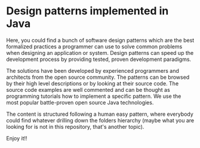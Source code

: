 # Design patterns implemented in Java

Here, you could find a bunch of software design patterns which are the best formalized practices a programmer can use to solve common problems when designing an application or system. Design patterns can speed up the development process by providing tested, proven development paradigms.

The solutions have been developed by experienced programmers and architects from the open source community. The patterns can be browsed by their high level descriptions or by looking at their source code. The source code examples are well commented and can be thought as programming tutorials how to implement a specific pattern. We use the most popular battle-proven open source Java technologies.

The content is structured following a human easy pattern, where everybody could find whatever drilling down the folders hierarchy (maybe what you are looking for is not in this repository, that's another topic).

Enjoy it!!
